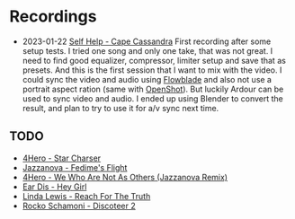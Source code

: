 Recordings
==========

 * 2023-01-22 [Self Help - Cape Cassandra](https://soundcloud.com/djselfhelp/dj-self-help-cape-cassandra)
   First recording after some setup tests. I tried one song and only one take, that was not great.
   I need to find good equalizer, compressor, limiter setup and save that as presets. And this is
   the first session that I want to mix with the video.
   I could sync the video and audio using [Flowblade](https://jliljebl.github.io/flowblade/) and
   also not use a portrait aspect ration (same with [OpenShot](https://www.openshot.org/)). But
   luckily Ardour can be used to sync video and audio. I ended up using Blender to convert the
   result, and plan to try to use it for a/v sync next time.


TODO
----

   * [4Hero - Star Charser](https://www.youtube.com/watch?v=dvVZIxUb7Rg)
   * [Jazzanova - Fedime's Flight](https://soundcloud.com/jazzanova/jazzanova-fedimes-flight)
   * [4Hero - We Who Are Not As Others (Jazzanova Remix)](https://www.youtube.com/watch?v=3KD_LgYsILI)
   * [Ear Dis - Hey Girl](https://www.youtube.com/watch?v=ia8QIofFWgc)
   * [Linda Lewis - Reach For The Truth](https://www.youtube.com/watch?v=RDdX0YyLCRs)
   * [Rocko Schamoni - Discoteer 2](https://www.youtube.com/watch?v=V9OnbnlGveg)
